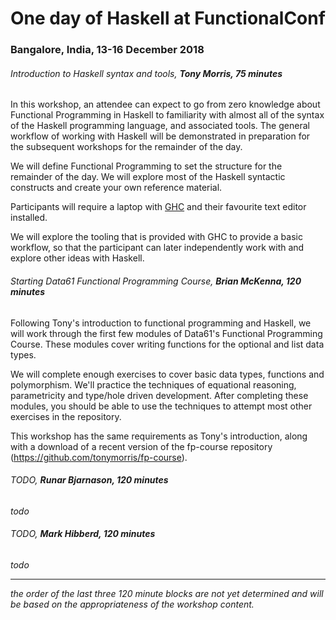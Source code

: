 # One day of Haskell at FunctionalConf

### Bangalore, India, 13-16 December 2018

###### Introduction to Haskell syntax and tools, **Tony Morris, 75 minutes**

In this workshop, an attendee can expect to go from zero knowledge about Functional Programming in Haskell to familiarity with almost all of the syntax of the Haskell programming language, and associated tools. The general workflow of working with Haskell will be demonstrated in preparation for the subsequent workshops for the remainder of the day.

We will define Functional Programming to set the structure for the remainder of the day. We will explore most of the Haskell syntactic constructs and create your own reference material.

Participants will require a laptop with [GHC](http://haskell.org/ghc) and their favourite text editor installed.

We will explore the tooling that is provided with GHC to provide a basic workflow, so that the participant can later independently work with and explore other ideas with Haskell.

###### Starting Data61 Functional Programming Course, **Brian McKenna, 120 minutes**

Following Tony's introduction to functional programming and Haskell, we will work through the first few modules of Data61's Functional Programming Course. These modules cover writing functions for the optional and list data types.

We will complete enough exercises to cover basic data types, functions and polymorphism. We'll practice the techniques of equational reasoning, parametricity and type/hole driven development. After completing these modules, you should be able to use the techniques to attempt most other exercises in the repository.

This workshop has the same requirements as Tony's introduction, along with a download of a recent version of the fp-course repository (https://github.com/tonymorris/fp-course).

###### *TODO*, **Runar Bjarnason, 120 minutes**

*todo*

###### *TODO*, **Mark Hibberd, 120 minutes**

*todo*

----

*the order of the last three 120 minute blocks are not yet determined and will be based on the appropriateness of the workshop content.*
